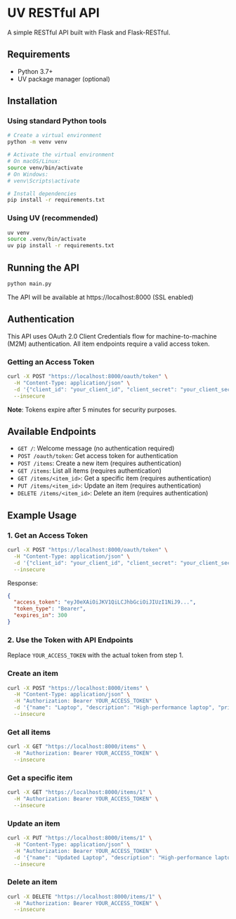 # UV RESTful API

A simple RESTful API built with Flask and Flask-RESTful.

## Requirements

- Python 3.7+
- UV package manager (optional)

## Installation

### Using standard Python tools

```bash
# Create a virtual environment
python -m venv venv

# Activate the virtual environment
# On macOS/Linux:
source venv/bin/activate
# On Windows:
# venv\Scripts\activate

# Install dependencies
pip install -r requirements.txt
```

### Using UV (recommended)

```bash
uv venv
source .venv/bin/activate
uv pip install -r requirements.txt
```

## Running the API

```bash
python main.py
```

The API will be available at https://localhost:8000 (SSL enabled)

## Authentication

This API uses OAuth 2.0 Client Credentials flow for machine-to-machine (M2M) authentication. All item endpoints require a valid access token.

### Getting an Access Token

```bash
curl -X POST "https://localhost:8000/oauth/token" \
  -H "Content-Type: application/json" \
  -d '{"client_id": "your_client_id", "client_secret": "your_client_secret", "grant_type": "client_credentials"}' \
  --insecure
```

**Note**: Tokens expire after 5 minutes for security purposes.

## Available Endpoints

- `GET /`: Welcome message (no authentication required)
- `POST /oauth/token`: Get access token for authentication
- `POST /items`: Create a new item (requires authentication)
- `GET /items`: List all items (requires authentication)
- `GET /items/<item_id>`: Get a specific item (requires authentication)
- `PUT /items/<item_id>`: Update an item (requires authentication)
- `DELETE /items/<item_id>`: Delete an item (requires authentication)

## Example Usage

### 1. Get an Access Token

```bash
curl -X POST "https://localhost:8000/oauth/token" \
  -H "Content-Type: application/json" \
  -d '{"client_id": "your_client_id", "client_secret": "your_client_secret", "grant_type": "client_credentials"}' \
  --insecure
```

Response:
```json
{
  "access_token": "eyJ0eXAiOiJKV1QiLCJhbGciOiJIUzI1NiJ9...",
  "token_type": "Bearer",
  "expires_in": 300
}
```

### 2. Use the Token with API Endpoints

Replace `YOUR_ACCESS_TOKEN` with the actual token from step 1.

### Create an item

```bash
curl -X POST "https://localhost:8000/items" \
  -H "Content-Type: application/json" \
  -H "Authorization: Bearer YOUR_ACCESS_TOKEN" \
  -d '{"name": "Laptop", "description": "High-performance laptop", "price": 999.99, "tax": 10.0}' \
  --insecure
```

### Get all items

```bash
curl -X GET "https://localhost:8000/items" \
  -H "Authorization: Bearer YOUR_ACCESS_TOKEN" \
  --insecure
```

### Get a specific item

```bash
curl -X GET "https://localhost:8000/items/1" \
  -H "Authorization: Bearer YOUR_ACCESS_TOKEN" \
  --insecure
```

### Update an item

```bash
curl -X PUT "https://localhost:8000/items/1" \
  -H "Content-Type: application/json" \
  -H "Authorization: Bearer YOUR_ACCESS_TOKEN" \
  -d '{"name": "Updated Laptop", "description": "High-performance laptop with updates", "price": 1099.99, "tax": 10.0}' \
  --insecure
```

### Delete an item

```bash
curl -X DELETE "https://localhost:8000/items/1" \
  -H "Authorization: Bearer YOUR_ACCESS_TOKEN" \
  --insecure
```